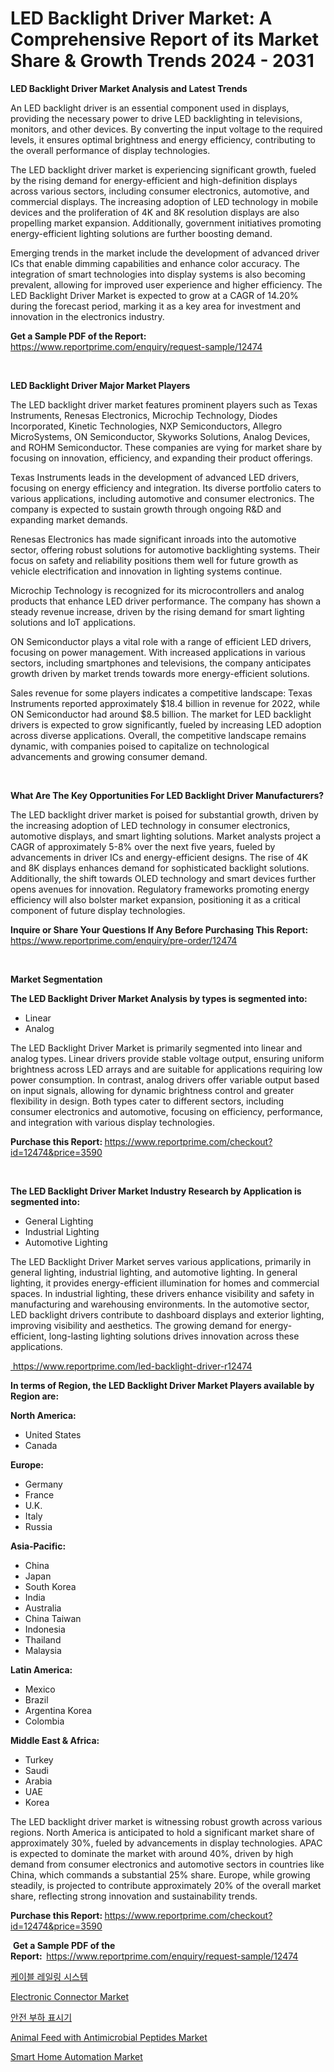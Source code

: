 <p><h1>LED Backlight Driver Market: A Comprehensive Report of its Market Share & Growth Trends 2024 - 2031</h1></p><p><strong>LED Backlight Driver Market Analysis and Latest Trends</strong></p>
<p><p>An LED backlight driver is an essential component used in displays, providing the necessary power to drive LED backlighting in televisions, monitors, and other devices. By converting the input voltage to the required levels, it ensures optimal brightness and energy efficiency, contributing to the overall performance of display technologies.</p><p>The LED backlight driver market is experiencing significant growth, fueled by the rising demand for energy-efficient and high-definition displays across various sectors, including consumer electronics, automotive, and commercial displays. The increasing adoption of LED technology in mobile devices and the proliferation of 4K and 8K resolution displays are also propelling market expansion. Additionally, government initiatives promoting energy-efficient lighting solutions are further boosting demand.</p><p>Emerging trends in the market include the development of advanced driver ICs that enable dimming capabilities and enhance color accuracy. The integration of smart technologies into display systems is also becoming prevalent, allowing for improved user experience and higher efficiency. The LED Backlight Driver Market is expected to grow at a CAGR of 14.20% during the forecast period, marking it as a key area for investment and innovation in the electronics industry.</p></p>
<p><strong>Get a Sample PDF of the Report:&nbsp;</strong> <a href="https://www.reportprime.com/enquiry/request-sample/12474">https://www.reportprime.com/enquiry/request-sample/12474</a></p>
<p>&nbsp;</p>
<p><strong>LED Backlight Driver Major Market Players</strong></p>
<p><p>The LED backlight driver market features prominent players such as Texas Instruments, Renesas Electronics, Microchip Technology, Diodes Incorporated, Kinetic Technologies, NXP Semiconductors, Allegro MicroSystems, ON Semiconductor, Skyworks Solutions, Analog Devices, and ROHM Semiconductor. These companies are vying for market share by focusing on innovation, efficiency, and expanding their product offerings.</p><p>Texas Instruments leads in the development of advanced LED drivers, focusing on energy efficiency and integration. Its diverse portfolio caters to various applications, including automotive and consumer electronics. The company is expected to sustain growth through ongoing R&D and expanding market demands.</p><p>Renesas Electronics has made significant inroads into the automotive sector, offering robust solutions for automotive backlighting systems. Their focus on safety and reliability positions them well for future growth as vehicle electrification and innovation in lighting systems continue.</p><p>Microchip Technology is recognized for its microcontrollers and analog products that enhance LED driver performance. The company has shown a steady revenue increase, driven by the rising demand for smart lighting solutions and IoT applications.</p><p>ON Semiconductor plays a vital role with a range of efficient LED drivers, focusing on power management. With increased applications in various sectors, including smartphones and televisions, the company anticipates growth driven by market trends towards more energy-efficient solutions.</p><p>Sales revenue for some players indicates a competitive landscape: Texas Instruments reported approximately $18.4 billion in revenue for 2022, while ON Semiconductor had around $8.5 billion. The market for LED backlight drivers is expected to grow significantly, fueled by increasing LED adoption across diverse applications. Overall, the competitive landscape remains dynamic, with companies poised to capitalize on technological advancements and growing consumer demand.</p></p>
<p>&nbsp;</p>
<p><strong>What Are The Key Opportunities For LED Backlight Driver Manufacturers?</strong></p>
<p><p>The LED backlight driver market is poised for substantial growth, driven by the increasing adoption of LED technology in consumer electronics, automotive displays, and smart lighting solutions. Market analysts project a CAGR of approximately 5-8% over the next five years, fueled by advancements in driver ICs and energy-efficient designs. The rise of 4K and 8K displays enhances demand for sophisticated backlight solutions. Additionally, the shift towards OLED technology and smart devices further opens avenues for innovation. Regulatory frameworks promoting energy efficiency will also bolster market expansion, positioning it as a critical component of future display technologies.</p></p>
<p><strong>Inquire or Share Your Questions If Any Before Purchasing This Report:</strong> <a href="https://www.reportprime.com/enquiry/pre-order/12474">https://www.reportprime.com/enquiry/pre-order/12474</a></p>
<p>&nbsp;</p>
<p><strong>Market Segmentation</strong></p>
<p><strong>The LED Backlight Driver Market Analysis by types is segmented into:</strong></p>
<p><ul><li>Linear</li><li>Analog</li></ul></p>
<p><p>The LED Backlight Driver Market is primarily segmented into linear and analog types. Linear drivers provide stable voltage output, ensuring uniform brightness across LED arrays and are suitable for applications requiring low power consumption. In contrast, analog drivers offer variable output based on input signals, allowing for dynamic brightness control and greater flexibility in design. Both types cater to different sectors, including consumer electronics and automotive, focusing on efficiency, performance, and integration with various display technologies.</p></p>
<p><strong>Purchase this Report:&nbsp;</strong><a href="https://www.reportprime.com/checkout?id=12474&price=3590">https://www.reportprime.com/checkout?id=12474&price=3590</a></p>
<p>&nbsp;</p>
<p><strong>The LED Backlight Driver Market Industry Research by Application is segmented into:</strong></p>
<p><ul><li>General Lighting</li><li>Industrial Lighting</li><li>Automotive Lighting</li></ul></p>
<p><p>The LED Backlight Driver Market serves various applications, primarily in general lighting, industrial lighting, and automotive lighting. In general lighting, it provides energy-efficient illumination for homes and commercial spaces. In industrial lighting, these drivers enhance visibility and safety in manufacturing and warehousing environments. In the automotive sector, LED backlight drivers contribute to dashboard displays and exterior lighting, improving visibility and aesthetics. The growing demand for energy-efficient, long-lasting lighting solutions drives innovation across these applications.</p></p>
<p><a href="https://www.reportprime.com/led-backlight-driver-r12474">&nbsp;https://www.reportprime.com/led-backlight-driver-r12474</a></p>
<p><strong>In terms of Region, the LED Backlight Driver Market Players available by Region are:</strong></p>
<p>
    <p> <strong> North America: </strong>
        <ul>
            <li>United States</li>
            <li>Canada</li>
        </ul>
        </p> 
    <p> <strong> Europe: </strong>
        <ul>
            <li>Germany</li>
            <li>France</li>
            <li>U.K.</li>
            <li>Italy</li>
            <li>Russia</li>
        </ul>
        </p> 
    <p> <strong> Asia-Pacific: </strong>
        <ul>
            <li>China</li>
            <li>Japan</li>
            <li>South Korea</li>
            <li>India</li>
            <li>Australia</li>
            <li>China Taiwan</li>
            <li>Indonesia</li>
            <li>Thailand</li>
            <li>Malaysia</li>
        </ul>
        </p> 
    <p> <strong> Latin America: </strong>
        <ul>
            <li>Mexico</li>
            <li>Brazil</li>
            <li>Argentina Korea</li>
            <li>Colombia</li>
        </ul>
        </p> 
    <p> <strong> Middle East & Africa: </strong>
        <ul>
            <li>Turkey</li>
            <li>Saudi</li>
            <li>Arabia</li>
            <li>UAE</li>
            <li>Korea</li>
        </ul>
    </p>
    </p>
<p><p>The LED backlight driver market is witnessing robust growth across various regions. North America is anticipated to hold a significant market share of approximately 30%, fueled by advancements in display technologies. APAC is expected to dominate the market with around 40%, driven by high demand from consumer electronics and automotive sectors in countries like China, which commands a substantial 25% share. Europe, while growing steadily, is projected to contribute approximately 20% of the overall market share, reflecting strong innovation and sustainability trends.</p></p>
<p><strong>Purchase this Report: </strong><a href="https://www.reportprime.com/checkout?id=12474&price=3590">https://www.reportprime.com/checkout?id=12474&price=3590</a></p>
<p>&nbsp;<strong>Get a Sample PDF of the Report:&nbsp;&nbsp;</strong><a href="https://www.reportprime.com/enquiry/request-sample/12474">https://www.reportprime.com/enquiry/request-sample/12474</a></p>
<p><strong></strong></p>
<p><p><a href="https://medium.com/@macking460/%EC%BC%80%EC%9D%B4%EB%B8%94-%EB%82%9C%EA%B0%84-%EC%8B%9C%EC%8A%A4%ED%85%9C-%EC%8B%9C%EC%9E%A5-%EB%8F%99%ED%96%A5-%EC%BC%80%EC%9D%B4%EB%B8%94-%EB%82%9C%EA%B0%84-%EC%8B%9C%EC%8A%A4%ED%85%9C-%EC%8B%9C%EC%9E%A5-%ED%86%B5%EC%B0%B0%EB%A0%A5-%EB%B0%8F-%EC%98%88%EC%B8%A1-%EB%B6%84%EC%84%9D-2024-2031-cadadc10b0c5">케이블 레일링 시스템</a></p><p><a href="https://github.com/Krish2023na/Market-Research-Report-List-6/blob/main/electronic-connector-market.md">Electronic Connector Market</a></p><p><a href="https://medium.com/@nargishussain12/%EC%95%88%EC%A0%84-%ED%95%98%EC%A4%91-%EC%A7%80%ED%91%9C-%EC%8B%9C%EC%9E%A5-%EB%8F%99%ED%96%A5-%EC%95%88%EC%A0%84-%ED%95%98%EC%A4%91-%EC%A7%80%ED%91%9C-%EC%8B%9C%EC%9E%A5-%EC%9D%B8%EC%82%AC%EC%9D%B4%ED%8A%B8-%EB%B0%8F-%EC%98%88%EC%B8%A1-%EB%B6%84%EC%84%9D-2024-2031-%EC%97%90-%EC%B4%88%EC%A0%90-%EB%A7%9E%EC%B6%94%EA%B8%B0-3b42daa0de51">안전 부하 표시기</a></p><p><a href="https://issuu.com/reportprime-2/docs/animal-feed-with-antimicrobial-pept_5298851d732203">Animal Feed with Antimicrobial Peptides Market</a></p><p><a href="https://medium.com/@aureliarice/smart-home-automation-market-a-global-and-regional-analysis-2024-2031-a3de10db0856">Smart Home Automation Market</a></p></p>